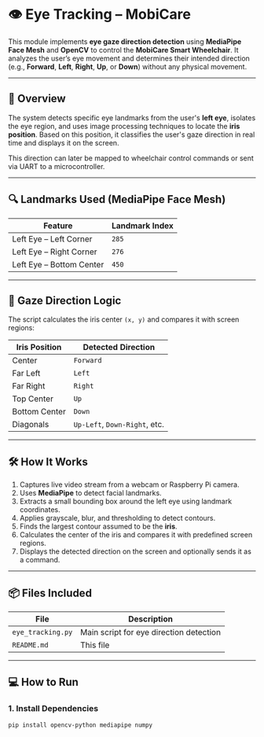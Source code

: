# 👁️ Eye Tracking – MobiCare

This module implements **eye gaze direction detection** using **MediaPipe Face Mesh** and **OpenCV** to control the **MobiCare Smart Wheelchair**. It analyzes the user’s eye movement and determines their intended direction (e.g., **Forward**, **Left**, **Right**, **Up**, or **Down**) without any physical movement.

---

## 🧠 Overview

The system detects specific eye landmarks from the user's **left eye**, isolates the eye region, and uses image processing techniques to locate the **iris position**. Based on this position, it classifies the user's gaze direction in real time and displays it on the screen.

This direction can later be mapped to wheelchair control commands or sent via UART to a microcontroller.

---

## 🔍 Landmarks Used (MediaPipe Face Mesh)

| Feature        | Landmark Index |
|----------------|----------------|
| Left Eye – Left Corner   | `285` |
| Left Eye – Right Corner  | `276` |
| Left Eye – Bottom Center | `450` |

---

## 🎯 Gaze Direction Logic

The script calculates the iris center `(x, y)` and compares it with screen regions:

| Iris Position   | Detected Direction |
|------------------|--------------------|
| Center           | `Forward`          |
| Far Left         | `Left`             |
| Far Right        | `Right`            |
| Top Center       | `Up`               |
| Bottom Center    | `Down`             |
| Diagonals        | `Up-Left`, `Down-Right`, etc. |

---

## 🛠️ How It Works

1. Captures live video stream from a webcam or Raspberry Pi camera.
2. Uses **MediaPipe** to detect facial landmarks.
3. Extracts a small bounding box around the left eye using landmark coordinates.
4. Applies grayscale, blur, and thresholding to detect contours.
5. Finds the largest contour assumed to be the **iris**.
6. Calculates the center of the iris and compares it with predefined screen regions.
7. Displays the detected direction on the screen and optionally sends it as a command.

---

## 📦 Files Included

| File | Description |
|------|-------------|
| `eye_tracking.py` | Main script for eye direction detection |
| `README.md`       | This file |

---

## 💻 How to Run

### 1. Install Dependencies
```bash
pip install opencv-python mediapipe numpy

